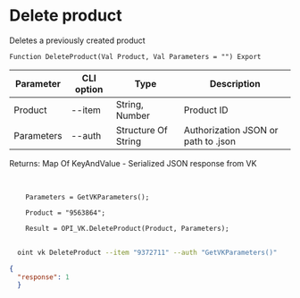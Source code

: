 ﻿---
sidebar_position: 6
---

# Delete product
 Deletes a previously created product



`Function DeleteProduct(Val Product, Val Parameters = "") Export`

  | Parameter | CLI option | Type | Description |
  |-|-|-|-|
  | Product | --item | String, Number | Product ID |
  | Parameters | --auth | Structure Of String | Authorization JSON or path to .json |

  
  Returns:  Map Of KeyAndValue - Serialized JSON response from VK

<br/>




```bsl title="Code example"
    Parameters = GetVKParameters();

    Product = "9563864";

    Result = OPI_VK.DeleteProduct(Product, Parameters);
```



```sh title="CLI command example"
    
  oint vk DeleteProduct --item "9372711" --auth "GetVKParameters()"

```

```json title="Result"
{
  "response": 1
  }
```
